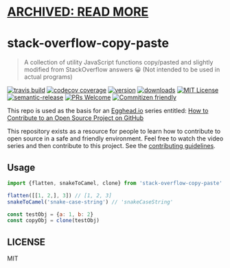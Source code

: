 # [ARCHIVED: READ MORE](https://github.com/eggheadio-github/stack-overflow-copy-paste/issues/257)








# stack-overflow-copy-paste

> A collection of utility JavaScript functions copy/pasted and slightly modified from StackOverflow answers 😀
> (Not intended to be used in actual programs)

[![travis build](https://img.shields.io/travis/eggheadio-github/stack-overflow-copy-paste.svg?style=flat-square)](https://travis-ci.org/eggheadio-github/stack-overflow-copy-paste)
[![codecov coverage](https://img.shields.io/codecov/c/github/eggheadio-github/stack-overflow-copy-paste.svg?style=flat-square)](https://codecov.io/github/eggheadio-github/stack-overflow-copy-paste)
[![version](https://img.shields.io/npm/v/stack-overflow-copy-paste.svg?style=flat-square)](http://npm.im/stack-overflow-copy-paste)
[![downloads](https://img.shields.io/npm/dm/stack-overflow-copy-paste.svg?style=flat-square)](http://npm-stat.com/charts.html?package=stack-overflow-copy-paste&from=2015-08-01)
[![MIT License](https://img.shields.io/npm/l/stack-overflow-copy-paste.svg?style=flat-square)](http://opensource.org/licenses/MIT)
[![semantic-release](https://img.shields.io/badge/%20%20%F0%9F%93%A6%F0%9F%9A%80-semantic--release-e10079.svg?style=flat-square)](https://github.com/semantic-release/semantic-release)
[![PRs Welcome](https://img.shields.io/badge/prs-welcome-brightgreen.svg?style=flat-square)](http://makeapullrequest.com)
[![Commitizen friendly](https://img.shields.io/badge/commitizen-friendly-brightgreen.svg?style=flat-square)](http://commitizen.github.io/cz-cli/)

This repo is used as the basis for an [Egghead.io](https://egghead.io) series entitled: [How to Contribute to an Open Source Project on GitHub](https://egghead.io/series/how-to-contribute-to-an-open-source-project-on-github)

This repository exists as a resource for people to learn how to contribute to open source in a safe and friendly environment. Feel free to watch the video series and then contribute to this project. See the [contributing guidelines](https://github.com/eggheadio-github/stack-overflow-copy-paste/blob/master/CONTRIBUTING.md).

## Usage

```javascript
import {flatten, snakeToCamel, clone} from 'stack-overflow-copy-paste'

flatten([[1, 2,], 3]) // [1, 2, 3]
snakeToCamel('snake-case-string') // 'snakeCaseString'

const testObj = {a: 1, b: 2}
const copyObj = clone(testObj)
```

## LICENSE

MIT

